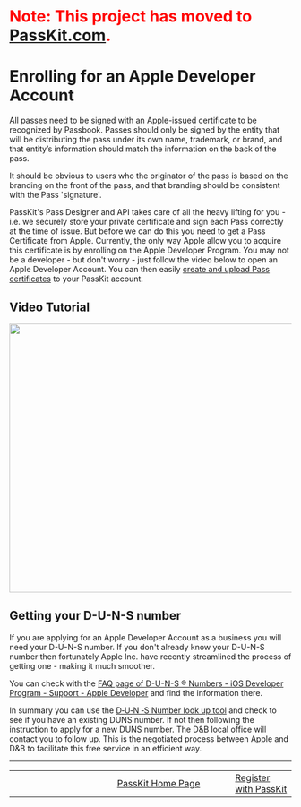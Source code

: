 # <font color='#ff0000'>Note: This project has moved to <a href='https://passkit.com/documentation/'>PassKit.com</a>.</font> #

# Enrolling for an Apple Developer Account #

All passes need to be signed with an Apple-issued certificate to be recognized by Passbook. Passes should only be signed by the entity that will be distributing the pass under its own name, trademark, or brand, and that entity’s information should match the information on the back of the pass.

It should be obvious to users who the originator of the pass is based on the branding on the front of the pass, and that branding should be consistent with the Pass 'signature'.

PassKit's Pass Designer and API takes care of all the heavy lifting for you - i.e. we securely store your private certificate and sign each Pass correctly at the time of issue. But before we can do this you need to get a Pass Certificate from Apple.  Currently, the only way Apple allow you to acquire this certificate is by enrolling on the Apple Developer Program. You may not be a developer - but don't worry - just follow the video below to open an Apple Developer Account. You can then easily [create and upload Pass certificates](UploadingCertificates.md) to your PassKit account.

## Video Tutorial ##

<a href='http://www.youtube.com/watch?feature=player_embedded&v=Er1y6vp9VfM' target='_blank'><img src='http://img.youtube.com/vi/Er1y6vp9VfM/0.jpg' width='853' height=480 /></a>

## Getting your D-U-N-S number ##

If you are applying for an Apple Developer Account as a business you will need your D-U-N-S number.  If you don't already know your D-U-N-S number then fortunately Apple Inc. have recently streamlined the process of getting one - making it much smoother.

You can check with the [FAQ page of D-U-N-S ® Numbers - iOS Developer Program - Support - Apple Developer](https://developer.apple.com/support/ios/D-U-N-S.html) and find the information there.

In summary you can use the [D‑U‑N ‑S Number look up tool](https://developer.apple.com/ios/enroll/dunsLookupForm.action) and check to see if you have an existing DUNS number. If not then following the instruction to apply for a new DUNS number. The D&B local office will contact you to follow up. This is the negotiated process between Apple and D&B to facilitate this free service in an efficient way.


---


<table border='0'>
<blockquote><tr>
<blockquote><td width='361'></td>
<td width='353'><a href='http://PassKit.com/'>PassKit Home Page</a></td>
<td width='128'><a href='https://create.passkit.com'>Register with PassKit</a></td>
</blockquote></tr>
</table>